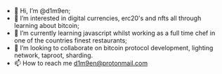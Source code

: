 - 👋 Hi, I’m @d1m9en;
- 👀 I’m interested in digital currencies, erc20's and nfts all through learning about bitcoin;
- 🌱 I’m currently learning javascript whilst working as a full time chef in one of the countries finest restaurants;
- 💞️ I’m looking to collaborate on bitcoin protocol development, lighting network, taproot, sharding.
- 📫 How to reach me d1m9en@protonmail.com

<!---
d1m9en/d1m9en is a ✨ special ✨ repository because its `README.md` (this file) appears on your GitHub profile.
You can click the Preview link to take a look at your changes.
--->
